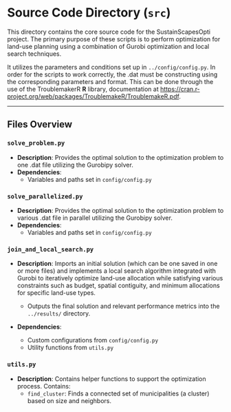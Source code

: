 # Source Code Directory (`src`)

This directory contains the core source code for the SustainScapesOpti project. The primary purpose of these scripts is to perform optimization for land-use planning using a combination of Gurobi optimization and local search techniques.

It utilizes the parameters and conditions set up in `../config/config.py`. In order for the scripts to work correctly, the .dat must be constructing using the corresponding parameters and format. This can be done through the use of the TroublemakerR **R** library, documentation at https://cran.r-project.org/web/packages/TroublemakeR/TroublemakeR.pdf.

---

## Files Overview

### `solve_problem.py`
- **Description**: Provides the optimal solution to the optimization problem to one .dat file utilizing the Gurobipy solver.
- **Dependencies**:
  - Variables and paths set in `config/config.py`

### `solve_parallelized.py`
- **Description**: Provides the optimal solution to the optimization problem to various .dat file in parallel utilizing the Gurobipy solver.
- **Dependencies**:
  - Variables and paths set in `config/config.py`

### `join_and_local_search.py`
- **Description**: Imports an initial solution (which can be one saved in one or more files) and implements a local search algorithm integrated with Gurobi to iteratively optimize land-use allocation while satisfying various constraints such as budget, spatial contiguity, and minimum allocations for specific land-use types.
    - Outputs the final solution and relevant performance metrics into the `../results/` directory.

- **Dependencies**:
  - Custom configurations from `config/config.py`
  - Utility functions from `utils.py`

### `utils.py`
- **Description**: Contains helper functions to support the optimization process. Contains:
  - `find_cluster`: Finds a connected set of municipalities (a cluster) based on size and neighbors.
